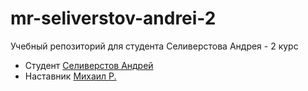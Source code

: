 # mr-seliverstov-andrei-2
Учебный репозиторий для студента Селиверстова Андрея - 2 курс

* Студент [Селиверстов Андрей](http://t.me/Андрей)
* Наставник [Михаил Р.](http://t.me/@Mikchail)
